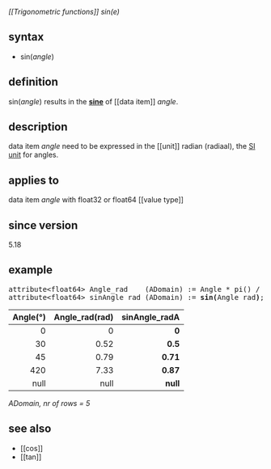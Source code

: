 *[[Trigonometric functions]] sin(e)*

## syntax

- sin(*angle*)

## definition

sin(*angle*) results in the [**sine**](https://en.wikipedia.org/wiki/Sine) of [[data item]] *angle*.

## description

data item *angle* need to be expressed in the [[unit]] radian (radiaal), the [SI unit](https://en.wikipedia.org/wiki/International_System_of_Units) for angles.

## applies to

data item *angle* with float32 or float64 [[value type]]

## since version

5.18

## example

<pre>
attribute&lt;float64&gt; Angle_rad    (ADomain) := Angle * pi() / 180.0;
attribute&lt;float64&gt; sinAngle_rad (ADomain) := <B>sin(</B>Angle_rad<B>)</B>;
</pre>

| Angle(°)  | Angle_rad(rad) |**sinAngle_radA**|
|----------:|---------------:|----------------:|
| 0         | 0              | **0**           |
| 30        | 0.52           | **0.5**         |
| 45        | 0.79           | **0.71**        |
| 420       | 7.33           | **0.87**        |
| null      | null           | **null**        |

*ADomain, nr of rows = 5*

## see also

- [[cos]]
- [[tan]]